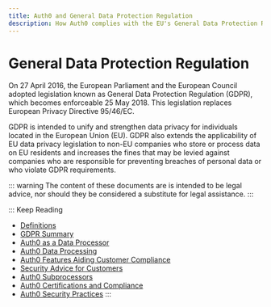 ```yaml
---
title: Auth0 and General Data Protection Regulation
description: How Auth0 complies with the EU's General Data Protection Regulation (GDPR)
---
```

# General Data Protection Regulation

On 27 April 2016, the European Parliament and the European Council adopted legislation known as General Data Protection Regulation (GDPR), which becomes enforceable 25 May 2018. This legislation replaces European Privacy Directive 95/46/EC.

GDPR is intended to unify and strengthen data privacy for individuals located in the European Union (EU). GDPR also extends the applicability of EU data privacy legislation to non-EU companies who store or process data on EU residents and increases the fines that may be levied against companies who are responsible for preventing breaches of personal data or who violate GDPR requirements.

::: warning
The content of these documents are is intended to be legal advice, nor should they be considered a substitute for legal assistance.
:::

::: Keep Reading
* [Definitions](/compliance/definitions)
* [GDPR Summary](/compliance/gdpr-summary)
* [Auth0 as a Data Processor](/compliance/auth0-as-data-processor)
* [Auth0 Data Processing](/compliance/data-processing)
* [Auth0 Features Aiding Customer Compliance](/compliance/features-aiding-compliance)
* [Security Advice for Customers](/compliance/security-advice-for-customers)
* [Auth0 Subprocessors](/compliance/subprocessors)
* [Auth0 Certifications and Compliance](/compliance/certifications-and-complaince)
* [Auth0 Security Practices](/compliance/security-practices)
:::